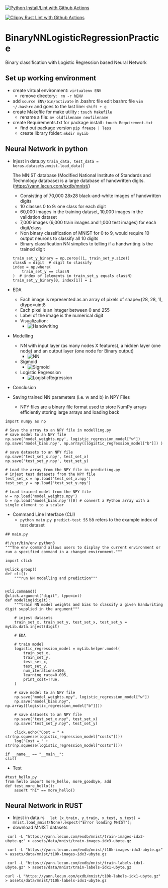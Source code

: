 [![Python Install/Lint with Github Actions](https://github.com/sktan888/BinaryNNLogisticRegressionPractice/actions/workflows/main.yml/badge.svg)](https://github.com/sktan888/BinaryNNLogisticRegressionPractice/actions/workflows/main.yml)

[![Clippy Rust Lint with Github Actions](https://github.com/sktan888/BinaryNNLogisticRegressionPractice/actions/workflows/rust.yml/badge.svg)](https://github.com/sktan888/BinaryNNLogisticRegressionPractice/actions/workflows/rust.yml)

# BinaryNNLogisticRegressionPractice
Binary classification with Logistic Regression based Neural Network 

## Set up working environment
* create virtual environment: ```virtualenv ENV```
    - remove directory: ``` rm -r hENV```
* add ```source ENV/bin/activate``` in .bashrc file
    edit bashrc file ```vim ~/.bashrc``` and goes to the last line: ```shift + g``` 
* create Makefile for make utility : ``` touch Makefile ```
    - rename a file: ```mv oldfilename newfilename```
* create Requirements.txt for package install : ``` touch Requirement.txt ```
    - find out package version ```pip freeze | less```
    - create library folder: ``` mkdir myLib ```


## Neural Network in python
* Injest in data.py ``` train_data, test_data = keras.datasets.mnist.load_data() ```

    The MNIST database (Modified National Institute of Standards and Technology database) is a large database of handwritten digits. (https://yann.lecun.com/exdb/mnist/)
    - Consisting of 70,000 28x28 black-and-white images of handwritten digits
    - 10 classes 0 to 9: one class for each  digit
    - 60,000 images in the training dataset, 10,000 images in the validation dataset
    - 7,000 images (6,000 train images and 1,000 test images) for each digit/class
    - Non binary classification of MNIST for 0 to 9, would require 10 output neurons to classify all 10 digits
    - Binary classification NN simplies to telling if a handwriting is the trained digit
    ``` 
    train_set_y_binary = np.zeros((1, train_set_y.size))
    classN = digit  # digit to classify
    index = np.where(
        train_set_y == classN
    )  # index of (elements in train_set_y equals classN)
    train_set_y_binary[0, index[1]] = 1
    ```
* EDA
    - Each image is represented as an array of pixels of shape=(28, 28, 1), dtype=uint8
    - Each pixel is an integer between 0 and 255 
    - Label of the image is the numerical digit
    - Visualization:
        - ![Handwriting](/assets/images/digitHW.png)

* Modelling
    - NN with input layer (as many nodes X features), a hidden layer (one node) and an output layer (one node for Binary output)
        - ![NN](/assets/images/nn.png)
    - Sigmoid
        - ![Sigmoid](/assets/images/sigmoid.png)
    - Logistic Regression
        - ![LogisticRegression](/assets/images/lr.webp) 
* Conclusion

* Saving trained NN parameters (i.e. w and b) in NPY Files
    - NPY files are a binary file format used to store NumPy arrays efficiently storing large arrays and loading back
```
import numpy as np

# Save the array to an NPY file in modelling.py
# save model to an NPY file
np.save('model_weights.npy', logistic_regression_model["w"])
np.save('model_bias.npy', np.array([logistic_regression_model["b"]]) )

# save datasets to an NPY file
np.save('test_set_x.npy', test_set_x)
np.save('test_set_y.npy', test_set_y)

# Load the array from the NPY file in predicting.py
# injest test datasets from the NPY file
test_set_x = np.load('test_set_x.npy')
test_set_y = np.load('test_set_y.npy')

# Load trained model from the NPY file
w = np.load('model_weights.npy')
b = np.load('model_bias.npy')[0] # convert a Python array with a single element to a scalar
```

* Command Line Interface (CLI)
    - ``` python main.py predict-test 55 ``` 55 refers to the example index of test dataset
```
## main.py

#!/usr/bin/env python3
"""The env command allows users to display the current environment or run a specified command in a changed environment."""

import click

@click.group()
def cli():
    """run NN modelling and prediction"""


@cli.command()
@click.argument("digit", type=int)
def modeling(digit):
    """train NN model weights and bias to classify a given handwriting digit supplied in the argument"""

    # injest datasets
    train_set_x, train_set_y, test_set_x, test_set_y = myLib.data.injest(digit)

    # EDA

    # train model
    logistic_regression_model = myLib.helper.model(
        train_set_x,
        train_set_y,
        test_set_x,
        test_set_y,
        num_iterations=100,
        learning_rate=0.005,
        print_cost=True,
    )

    # save model to an NPY file
    np.save("model_weights.npy", logistic_regression_model["w"])
    np.save("model_bias.npy", np.array([logistic_regression_model["b"]]))

    # save datasets to an NPY file
    np.save("test_set_x.npy", test_set_x)
    np.save("test_set_y.npy", test_set_y)

    click.echo("Cost = " + str(np.squeeze(logistic_regression_model["costs"])))
    log("Cost = " + str(np.squeeze(logistic_regression_model["costs"])))

if __name__ == "__main__":
cli()
```

* Test
```
#test_hello.py
from hello import more_hello, more_goodbye, add
def test_more_hello():
    assert "hi" == more_hello()
```
## Neural Network in RUST
* Injest in data.rs ```  let (x_train, y_train, x_test, y_test) = mnist.load_mnist(None).expect("Error loading MNIST");```
* download MNIST datasets


```  curl -L "https://yann.lecun.com/exdb/mnist/train-images-idx3-ubyte.gz" > assets/data/mnist/train-images-idx3-ubyte.gz ```

```  curl -L "https://yann.lecun.com/exdb/mnist/t10k-images-idx3-ubyte.gz" > assets/data/mnist/t10k-images-idx3-ubyte.gz ```

```  curl -L "https://yann.lecun.com/exdb/mnist/train-labels-idx1-ubyte.gz" > assets/data/mnist/train-labels-idx1-ubyte.gz ```

``` curl -L "https://yann.lecun.com/exdb/mnist/t10k-labels-idx1-ubyte.gz" > assets/data/mnist/t10k-labels-idx1-ubyte.gz ```

